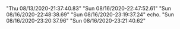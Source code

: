 "Thu 08/13/2020-21:37:40.83" 
"Sun 08/16/2020-22:47:52.61" 
"Sun 08/16/2020-22:48:38.69" 
"Sun 08/16/2020-23:19:37.24" echo. 
"Sun 08/16/2020-23:20:37.96" 
"Sun 08/16/2020-23:21:40.62" 
